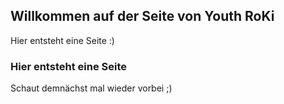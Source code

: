 ## Willkommen auf der Seite von Youth RoKi

Hier entsteht eine Seite :)


### Hier entsteht eine Seite

Schaut demnächst mal wieder vorbei ;)
